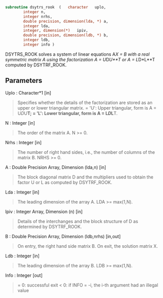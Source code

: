 ```fortran
subroutine dsytrs_rook	(	character	uplo,
		integer	n,
		integer	nrhs,
		double precision, dimension(lda, *)	a,
		integer	lda,
		integer, dimension(*)	ipiv,
		double precision, dimension(ldb, *)	b,
		integer	ldb,
		integer	info )
```

 DSYTRS_ROOK solves a system of linear equations A*X = B with
 a real symmetric matrix A using the factorization A = U*D*U**T or
 A = L*D*L**T computed by DSYTRF_ROOK.

## Parameters
Uplo : Character*1 [in]
> Specifies whether the details of the factorization are stored
> as an upper or lower triangular matrix.
> = 'U':  Upper triangular, form is A = U*D*U**T;
> = 'L':  Lower triangular, form is A = L*D*L**T.

N : Integer [in]
> The order of the matrix A.  N >= 0.

Nrhs : Integer [in]
> The number of right hand sides, i.e., the number of columns
> of the matrix B.  NRHS >= 0.

A : Double Precision Array, Dimension (lda,n) [in]
> The block diagonal matrix D and the multipliers used to
> obtain the factor U or L as computed by DSYTRF_ROOK.

Lda : Integer [in]
> The leading dimension of the array A.  LDA >= max(1,N).

Ipiv : Integer Array, Dimension (n) [in]
> Details of the interchanges and the block structure of D
> as determined by DSYTRF_ROOK.

B : Double Precision Array, Dimension (ldb,nrhs) [in,out]
> On entry, the right hand side matrix B.
> On exit, the solution matrix X.

Ldb : Integer [in]
> The leading dimension of the array B.  LDB >= max(1,N).

Info : Integer [out]
> = 0:  successful exit
> < 0:  if INFO = -i, the i-th argument had an illegal value

